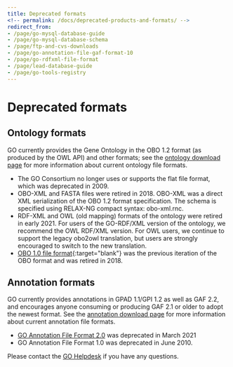 ```yaml
---
title: Deprecated formats
<!-- permalink: /docs/deprecated-products-and-formats/ -->
redirect_from: 
- /page/go-mysql-database-guide
- /page/go-mysql-database-schema
- /page/ftp-and-cvs-downloads
- /page/go-annotation-file-gaf-format-10
- /page/go-rdfxml-file-format
- /page/lead-database-guide
- /page/go-tools-registry
---
```

<!--This page has been merged with the GO Archives page as of July 2024-->





# Deprecated formats

## Ontology formats

GO currently provides the Gene Ontology in the OBO 1.2 format (as produced by the OWL API) and other formats; see the [ontology download page](/docs/download-ontology/) for more information about current ontology file formats. 

+ The GO Consortium no longer uses or supports the flat file format, which was deprecated in 2009.
+ OBO-XML and FASTA files were retired in 2018.   OBO-XML was a direct XML serialization of the OBO 1.2 format specification. The schema is specified using RELAX-NG compact syntax: obo-xml.rnc.
+ RDF-XML and OWL (old mapping) formats of the ontology were retired in early 2021. For users of the GO-RDF/XML version of the ontology, we recommend the OWL RDF/XML version. For OWL users, we continue to support the legacy obo2owl translation, but users are strongly encouraged to switch to the new translation. 
+ [OBO 1.0 file format](http://owlcollab.github.io/oboformat/doc/GO.format.obo-1_0.html){:target="blank"} was the previous iteration of the OBO format and was retired in 2018.

## Annotation formats

GO currently provides annotations in GPAD 1.1/GPI 1.2 as well as GAF 2.2, and encourages anyone consuming or producing GAF 2.1 or older to adopt the newest format. See the [annotation download page](/docs/download-go-annotations/) for more information about current annotation file formats.

+  [GO Annotation File Format 2.0](/docs/go-annotation-file-gaf-format-2.0/) was deprecated in March 2021 
+  GO Annotation File Format 1.0 was deprecated in June 2010. 

Please contact the <a href="http://help.geneontology.org">GO Helpdesk</a> if you have any questions.
